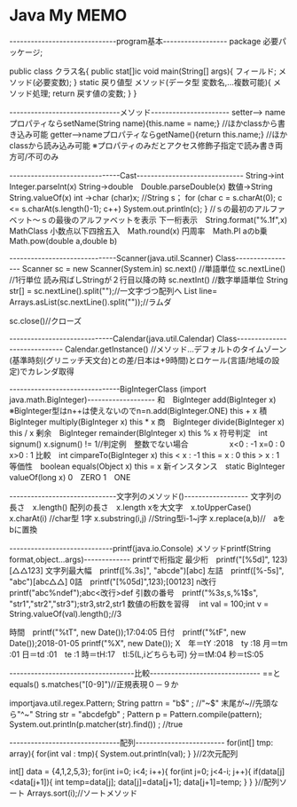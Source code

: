 # Java My MEMO

------------------------------program基本------------------
package 必要パッケージ;

public class クラス名{
    public stat[]ic void main(String[] args){
        フィールド;
        メソッド(必要変数);
    }
    static 戻り値型 メソッド(データ型 変数名,...複数可能){
        メソッド処理;
        return 戻す値の変数;
    }
}

-------------------------------メソッド----------------------
setter--> name プロパティならsetName(String name){this.name = name;}
//ほかclassから書き込み可能
getter-->nameプロパティならgetName(){return this.name;}
//ほかclassから読み込み可能
※プロパティのみだとアクセス修飾子指定で読み書き両方可/不可のみ

-------------------------------Cast------------------------------
String→int　Integer.parseInt(x)
String→double　Double.parseDouble(x)
数値→String　String.valueOf(x)
int →char (char)x;
//String s；
for (char c = s.charAt(0); c <= s.charAt(s.length()-1); c++)
          System.out.println(c);
    } //ｓの最初のアルファベット～ｓの最後のアルファベットを表示
下一桁表示　String.format("%.1f",x)　
　MathClass
小数点以下四捨五入　Math.round(x)
円周率　Math.PI
aのb乗　Math.pow(double a,double b)

------------------------------Scanner(java.util.Scanner) Class-----------------
Scanner sc = new Scanner(System.in)
sc.next() //単語単位
sc.nextLine() //1行単位 読み飛ばしStringが２行目以降の時
sc.nextInt() //数字単語単位
String str[] = sc.nextLine().split("");//一文字づつ配列へ
List<String> line= Arrays.asList(sc.nextLine().split(""));//ラムダ

sc.close()//クローズ

-----------------------------Calendar(java.util.Calendar) Class-----------------------------
Calendar.getInstance() //メソッド...デフォルトのタイムゾーン(基準時刻(グリニッチ天文台)との差/日本は+9時間)とロケール(言語/地域の設定)でカレンダ取得

-------------------------------BigIntegerClass (import java.math.BigInteger)-------------------
和　BigInteger add(BigInteger x)
※BigInteger型はn++は使えないのでn=n.add(BigInteger.ONE) 
        this + x
積　BigInteger multiply(BigInteger x)
        this * x
商　BigInteger divide(BigInteger x)
        this / x
剰余　BigInteger remainder(BIgInteger x)
            this % x
符号判定　int signum()     x.signum() != 1//判定例　整数でない場合
　　　　　x<0 : -1
                    x=0 : 0
                    x>0 : 1
比較　int cimpareTo(BigInteger x)
            this < x : -1
            this = x : 0
            this > x : 1
等価性　boolean equals(Object x)
                this = x
新インスタンス　static BigInteger valueOf(long x)
0　ZERO
1　ONE

------------------------------文字列のメソッド()------------------
文字列の長さ　x.length()
配列の長さ　x.length
xを大文字　x.toUpperCase()
x.charAt(i) //char型 1字
x.substring(i,j) //String型i-1~j字
x.replace(a,b)//　aをbに置換

-----------------------------printf(java.io.Console) メソッドprintf(String format,object...args)-------------
printfで桁指定
最少桁　printf("[%5d]", 123)[△△123]
文字列最大幅　printf([%.3s]", "abcde")[abc]
左詰　printf([%-5s]", "abc")[abc△△]
0詰　printf("[%05d]",123);[00123]
n改行　printf("abc%ndef");abc<改行>def
引数の番号　printf("%3$s,%2$s,%1$s",
"str1","str2","str3");str3,str2,str1
数値の桁数を習得　
int val = 100;int v = String.valueOf(val).length();//3

時間　printf("%tT", new Date());17:04:05
日付　printf("%tF", new Date());2018-01-05
printf("%X", new Date());
X　年＝tY :2018　ty :18
       月＝tm :01
       日＝td :01　te :1
       時＝tH:17　tI:5(L,iどちらも可)
       分＝tM:04
       秒＝tS:05

-----------------------------------比較-------------------------------
==とequals()
s.matches("[0-9]")//正規表現０－９か

importjava.util.regex.Pattern;
String pattrn = "b$" ;
//"~$" 末尾が~//先頭なら"^~"
String str = "abcdefgb" ;
Pattern p = Pattern.compile(pattern);
System.out.println(p.matcher(str).find()) ;       //true

-------------------------------配列-------------------------
for(int[] tmp: array){ 
  for(int val : tmp){ 
  System.out.println(val); } }//2次元配列

int[] data = {4,1,2,5,3}; for(int i=0; i<4; i++){ for(int j=0; j<4-i; j++){ if(data[j]<data[j+1]){ int temp=data[j]; data[j]=data[j+1]; data[j+1]=temp; } } }//配列ソート
  Arrays.sort(i);//ソートメソッド


